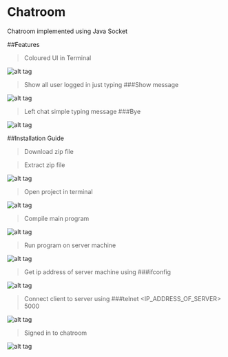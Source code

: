 Chatroom
========

Chatroom implemented using Java Socket

##Features

>Coloured UI in Terminal

![alt tag](https://github.com/akashshinde008/Chatroom/blob/master/image8.tiff?raw=true)

>Show all user logged in just typing ###Show message

![alt tag](https://github.com/akashshinde008/Chatroom/blob/master/image9.tiff?raw=true)

>Left chat simple typing message ###Bye

![alt tag](https://github.com/akashshinde008/Chatroom/blob/master/image10.tiff?raw=true)

##Installation Guide
>Download zip file 

>Extract zip file 

![alt tag](https://github.com/akashshinde008/Chatroom/blob/master/download.tiff?raw=true)

>Open project in terminal

![alt tag](https://github.com/akashshinde008/Chatroom/blob/master/image7.tiff?raw=true)

>Compile main program

![alt tag](https://github.com/akashshinde008/Chatroom/blob/master/image2.tiff?raw=true)

>Run program on server machine

![alt tag](https://github.com/akashshinde008/Chatroom/blob/master/image3.tiff?raw=true)

>Get ip address of server machine using ###ifconfig

![alt tag](https://github.com/akashshinde008/Chatroom/blob/master/image4.tiff?raw=true)

>Connect client to server using ###telnet <IP_ADDRESS_OF_SERVER> 5000

![alt tag](https://github.com/akashshinde008/Chatroom/blob/master/image5.tiff?raw=true)

>Signed in to chatroom 

![alt tag](https://github.com/akashshinde008/Chatroom/blob/master/image6.tiff?raw=true)
